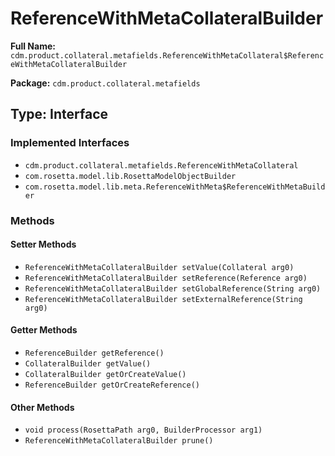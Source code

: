 # ReferenceWithMetaCollateralBuilder

**Full Name:** `cdm.product.collateral.metafields.ReferenceWithMetaCollateral$ReferenceWithMetaCollateralBuilder`

**Package:** `cdm.product.collateral.metafields`

## Type: Interface

### Implemented Interfaces

- `cdm.product.collateral.metafields.ReferenceWithMetaCollateral`
- `com.rosetta.model.lib.RosettaModelObjectBuilder`
- `com.rosetta.model.lib.meta.ReferenceWithMeta$ReferenceWithMetaBuilder`

### Methods

#### Setter Methods

- `ReferenceWithMetaCollateralBuilder setValue(Collateral arg0)`
- `ReferenceWithMetaCollateralBuilder setReference(Reference arg0)`
- `ReferenceWithMetaCollateralBuilder setGlobalReference(String arg0)`
- `ReferenceWithMetaCollateralBuilder setExternalReference(String arg0)`

#### Getter Methods

- `ReferenceBuilder getReference()`
- `CollateralBuilder getValue()`
- `CollateralBuilder getOrCreateValue()`
- `ReferenceBuilder getOrCreateReference()`

#### Other Methods

- `void process(RosettaPath arg0, BuilderProcessor arg1)`
- `ReferenceWithMetaCollateralBuilder prune()`

